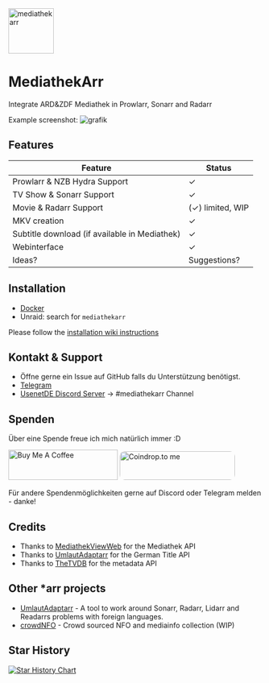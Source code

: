 <img width="90" alt="mediathekarr" src="https://github.com/user-attachments/assets/0e3b6d3a-214b-4382-9111-4b5c001ffc00">

# MediathekArr

Integrate ARD&ZDF Mediathek in Prowlarr, Sonarr and Radarr

Example screenshot:
![grafik](https://github.com/user-attachments/assets/654c42fa-4eab-4b6e-b1c7-9b23192c7a98)

## Features

| Feature                                                           | Status        |
|-------------------------------------------------------------------|---------------|
| Prowlarr & NZB Hydra Support                                      |✓              |
| TV Show & Sonarr Support                                          |✓              |
| Movie & Radarr Support                                            |(✓) limited, WIP|
| MKV creation                                                      |✓              |
| Subtitle download (if available in Mediathek)                     |✓              |
| Webinterface                                                      |✓              |
| Ideas?                                                            |Suggestions?   |

## Installation

- [Docker](https://hub.docker.com/r/pcjones/mediathekarr)
- Unraid: search for `mediathekarr`

Please follow the [installation wiki instructions](https://github.com/PCJones/MediathekArr/wiki/Installation)

## Kontakt & Support

- Öffne gerne ein Issue auf GitHub falls du Unterstützung benötigst.
- [Telegram](https://t.me/pc_jones)
- [UsenetDE Discord Server](https://discord.gg/src6zcH4rr) -> #mediathekarr Channel

## Spenden

Über eine Spende freue ich mich natürlich immer :D


<a href="https://www.buymeacoffee.com/pcjones" target="_blank"><img src="https://cdn.buymeacoffee.com/buttons/v2/default-yellow.png" alt="Buy Me A Coffee" height="60px" width="217px" ></a>
<a href="https://coindrop.to/pcjones" target="_blank"><img src="https://coindrop.to/embed-button.png" style="border-radius: 10px; height: 57px !important;width: 229px !important;" alt="Coindrop.to me"></img></a>

Für andere Spendenmöglichkeiten gerne auf Discord oder Telegram melden - danke!

## Credits

- Thanks to [MediathekViewWeb](https://github.com/mediathekview/mediathekviewweb) for the Mediathek API
- Thanks to [UmlautAdaptarr](https://github.com/PCJones/UmlautAdaptarr) for the German Title API
- Thanks to [TheTVDB](https://thetvdb.com) for the metadata API

## Other *arr projects

- [UmlautAdaptarr](https://github.com/PCJones/UmlautAdaptarr) - A tool to work around Sonarr, Radarr, Lidarr and Readarrs problems with foreign languages.
- [crowdNFO](https://crowdnfo.net) - Crowd sourced NFO and mediainfo collection (WIP)

## Star History

[![Star History Chart](https://api.star-history.com/svg?repos=pcjones/mediathekarr&type=Date)](https://star-history.com/#pcjones/mediathekarr&Date)
